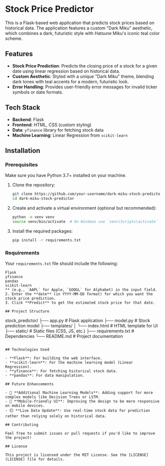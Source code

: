# Stock Price Predictor

This is a Flask-based web application that predicts stock prices based on historical data. The application features a custom "Dark Miku" aesthetic, which combines a dark, futuristic style with Hatsune Miku's iconic teal color scheme.

## Features

- **Stock Price Prediction**: Predicts the closing price of a stock for a given date using linear regression based on historical data.
- **Custom Aesthetic**: Styled with a unique "Dark Miku" theme, blending dark tones with teal accents for a modern, futuristic look.
- **Error Handling**: Provides user-friendly error messages for invalid ticker symbols or date formats.

## Tech Stack

- **Backend**: Flask
- **Frontend**: HTML, CSS (custom styling)
- **Data**: `yfinance` library for fetching stock data
- **Machine Learning**: Linear Regression from `scikit-learn`
  
## Installation

### Prerequisites

Make sure you have Python 3.7+ installed on your machine.

1. Clone the repository:
    ```bash
    git clone https://github.com/your-username/dark-miku-stock-predictor.git
    cd dark-miku-stock-predictor
    ```

2. Create and activate a virtual environment (optional but recommended):
    ```bash
    python -m venv venv
    source venv/bin/activate  # On Windows use `venv\Scripts\activate`
    ```

3. Install the required packages:
    ```bash
    pip install -r requirements.txt
    ```

### Requirements

Your `requirements.txt` file should include the following:
```plaintext
Flask
yfinance
pandas
scikit-learn
** (e.g., `AAPL` for Apple, `GOOGL` for Alphabet) in the input field.
2. Enter the **date** (in YYYY-MM-DD format) for which you want the stock price prediction.
3. Click **Predict** to get the estimated stock price for that date.

## Project Structure

```
stock_predictor/
├── app.py              # Flask application
├── model.py            # Stock prediction model
├── templates/
│   └── index.html      # HTML template for UI
├── static/             # Static files (CSS, JS, etc.)
├── requirements.txt    # Dependencies
└── README.md           # Project documentation
```

## Technologies Used

- **Flask**: For building the web interface.
- **scikit-learn**: For the machine learning model (Linear Regression).
- **yfinance**: For fetching historical stock data.
- **pandas**: For data manipulation.

## Future Enhancements

- 🔄 **Additional Machine Learning Models**: Adding support for more complex models like Decision Trees or LSTM.
- 📱 **Mobile-friendly UI**: Improving the design to be more responsive on mobile devices.
- ⏲️ **Live Data Update**: Use real-time stock data for prediction rather than relying solely on historical data.

## Contributing

Feel free to submit issues or pull requests if you'd like to improve the project!

## License

This project is licensed under the MIT License. See the [LICENSE](LICENSE) file for details.
